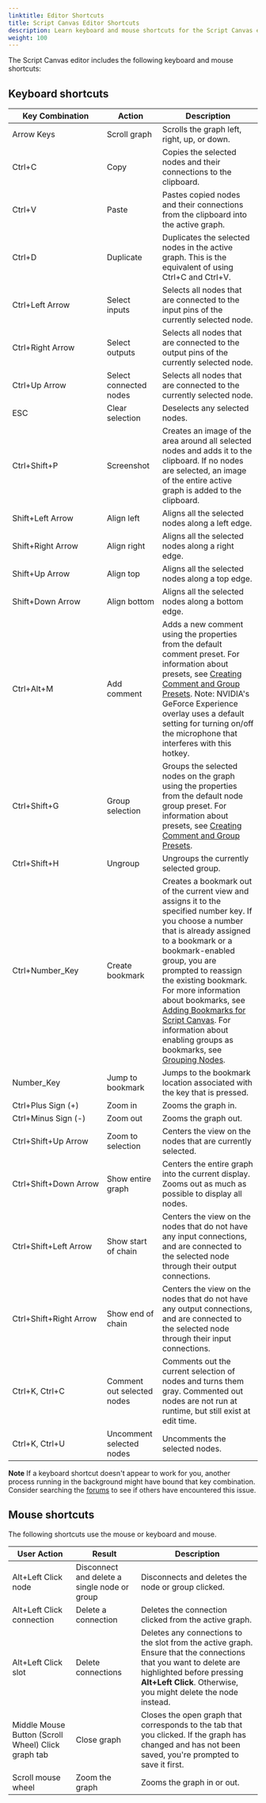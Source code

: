 ```yaml
---
linktitle: Editor Shortcuts
title: Script Canvas Editor Shortcuts
description: Learn keyboard and mouse shortcuts for the Script Canvas editor in Open 3D Engine.
weight: 100
---
```


The Script Canvas editor includes the following keyboard and mouse shortcuts:

## Keyboard shortcuts

| Key Combination | Action | Description |
| --- | --- | --- |
| Arrow Keys | Scroll graph | Scrolls the graph left, right, up, or down. |
| Ctrl+C | Copy | Copies the selected nodes and their connections to the clipboard. |
| Ctrl+V | Paste | Pastes copied nodes and their connections from the clipboard into the active graph. |
| Ctrl+D | Duplicate | Duplicates the selected nodes in the active graph. This is the equivalent of using Ctrl+C and Ctrl+V. |
| Ctrl+Left Arrow | Select inputs | Selects all nodes that are connected to the input pins of the currently selected node. |
| Ctrl+Right Arrow | Select outputs | Selects all nodes that are connected to the output pins of the currently selected node. |
| Ctrl+Up Arrow | Select connected nodes | Selects all nodes that are connected to the currently selected node. |
| ESC | Clear selection | Deselects any selected nodes. |
| Ctrl+Shift+P | Screenshot | Creates an image of the area around all selected nodes and adds it to the clipboard. If no nodes are selected, an image of the entire active graph is added to the clipboard. |
| Shift+Left Arrow | Align left | Aligns all the selected nodes along a left edge. |
| Shift+Right Arrow | Align right | Aligns all the selected nodes along a right edge. |
| Shift+Up Arrow | Align top | Aligns all the selected nodes along a top edge. |
| Shift+Down Arrow | Align bottom | Aligns all the selected nodes along a bottom edge. |
| Ctrl+Alt+M | Add comment | Adds a new comment using the properties from the default comment preset. For information about presets, see [Creating Comment and Group Presets](/docs/user-guide/scripting/script-canvas/comment-and-group-presets.md). Note: NVIDIA's GeForce Experience overlay uses a default setting for turning on/off the microphone that interferes with this hotkey. |
| Ctrl+Shift+G | Group selection | Groups the selected nodes on the graph using the properties from the default node group preset. For information about presets, see [Creating Comment and Group Presets](/docs/user-guide/scripting/script-canvas/comment-and-group-presets.md). |
| Ctrl+Shift+H | Ungroup | Ungroups the currently selected group. |
| Ctrl+Number\_Key | Create bookmark | Creates a bookmark out of the current view and assigns it to the specified number key. If you choose a number that is already assigned to a bookmark or a bookmark-enabled group, you are prompted to reassign the existing bookmark. For more information about bookmarks, see [Adding Bookmarks for Script Canvas](/docs/user-guide/scripting/script-canvas/bookmarks.md). For information about enabling groups as bookmarks, see [Grouping Nodes](/docs/user-guide/scripting/script-canvas/node-groups.md). |
| Number\_Key | Jump to bookmark | Jumps to the bookmark location associated with the key that is pressed. |
| Ctrl+Plus Sign (+) | Zoom in | Zooms the graph in. |
| Ctrl+Minus Sign (-) | Zoom out | Zooms the graph out. |
| Ctrl+Shift+Up Arrow | Zoom to selection | Centers the view on the nodes that are currently selected. |
| Ctrl+Shift+Down Arrow | Show entire graph | Centers the entire graph into the current display. Zooms out as much as possible to display all nodes. |
| Ctrl+Shift+Left Arrow | Show start of chain | Centers the view on the nodes that do not have any input connections, and are connected to the selected node through their output connections. |
| Ctrl+Shift+Right Arrow | Show end of chain | Centers the view on the nodes that do not have any output connections, and are connected to the selected node through their input connections. |
| Ctrl+K, Ctrl+C | Comment out selected nodes | Comments out the current selection of nodes and turns them gray. Commented out nodes are not run at runtime, but still exist at edit time. |
| Ctrl+K, Ctrl+U | Uncomment selected nodes | Uncomments the selected nodes. |

**Note**
If a keyboard shortcut doesn't appear to work for you, another process running in the background might have bound that key combination. Consider searching the [forums](https://forums.awsgametech.com/) to see if others have encountered this issue.

## Mouse shortcuts 

The following shortcuts use the mouse or keyboard and mouse.

| User Action | Result | Description |
| --- | --- | --- |
| Alt+Left Click node | Disconnect and delete a single node or group | Disconnects and deletes the node or group clicked. |
| Alt+Left Click connection | Delete a connection | Deletes the connection clicked from the active graph. |
| Alt+Left Click slot | Delete connections |  Deletes any connections to the slot from the active graph.  Ensure that the connections that you want to delete are highlighted before pressing **Alt+Left Click**. Otherwise, you might delete the node instead.   |
| Middle Mouse Button (Scroll Wheel) Click graph tab | Close graph | Closes the open graph that corresponds to the tab that you clicked. If the graph has changed and has not been saved, you're prompted to save it first. |
| Scroll mouse wheel | Zoom the graph | Zooms the graph in or out. |
